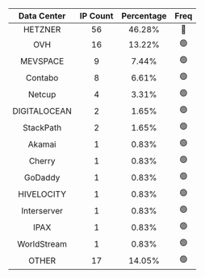 | Data Center | IP Count | Percentage | Freq |
|:------------:|:--------:|:-----------:|:-----:|
| HETZNER | 56 | 46.28% | 🔴 |
| OVH | 16 | 13.22% | 🟢 |
| MEVSPACE | 9 | 7.44% | 🟢 |
| Contabo | 8 | 6.61% | 🟢 |
| Netcup | 4 | 3.31% | 🟢 |
| DIGITALOCEAN | 2 | 1.65% | 🟢 |
| StackPath | 2 | 1.65% | 🟢 |
| Akamai | 1 | 0.83% | 🟢 |
| Cherry | 1 | 0.83% | 🟢 |
| GoDaddy | 1 | 0.83% | 🟢 |
| HIVELOCITY | 1 | 0.83% | 🟢 |
| Interserver | 1 | 0.83% | 🟢 |
| IPAX | 1 | 0.83% | 🟢 |
| WorldStream | 1 | 0.83% | 🟢 |
| OTHER | 17 | 14.05% | 🟢 |